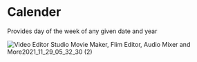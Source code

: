 # Calender
Provides day of the week of any given date and year





![Video Editor Studio  Movie Maker, Flim Editor, Audio Mixer and More2021_11_29_05_32_30 (2)](https://user-images.githubusercontent.com/55947732/144853605-e216fc6e-8b0c-466d-b9df-b072f14900a7.gif)
